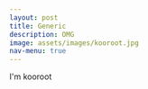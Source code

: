 ```yaml
---
layout: post
title: Generic
description: OMG
image: assets/images/kooroot.jpg
nav-menu: true
---
```


I'm kooroot